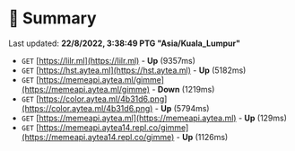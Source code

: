 # 📖 Summary
Last updated: **22/8/2022, 3:38:49 PTG "Asia/Kuala_Lumpur"**

- `GET` [https://lilr.ml](https://lilr.ml) - **Up** (9357ms)
- `GET` [https://hst.aytea.ml](https://hst.aytea.ml) - **Up** (5182ms)
- `GET` [https://memeapi.aytea.ml/gimme](https://memeapi.aytea.ml/gimme) - **Down** (1219ms)
- `GET` [https://color.aytea.ml/4b31d6.png](https://color.aytea.ml/4b31d6.png) - **Up** (5794ms)
- `GET` [https://memeapi.aytea.ml](https://memeapi.aytea.ml) - **Up** (129ms)
- `GET` [https://memeapi.aytea14.repl.co/gimme](https://memeapi.aytea14.repl.co/gimme) - **Up** (1126ms)
